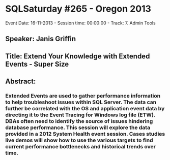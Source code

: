 # SQLSaturday #265 - Oregon 2013
Event Date: 16-11-2013 - Session time: 00:00:00 - Track: 7. Admin  Tools
## Speaker: Janis Griffin
## Title: Extend Your Knowledge with Extended Events - Super Size
## Abstract:
### Extended Events are used to gather performance information to help troubleshoot issues within SQL Server. The data can further be correlated with the OS and application event data by directing it to the Event Tracing for Windows log file (ETW). DBAs often need to identify the source of issues hindering database performance. This session will explore the data provided in a 2012 System Health event session. Cases studies  live demos will show how to use the various targets to find current performance bottlenecks and historical trends over time.
